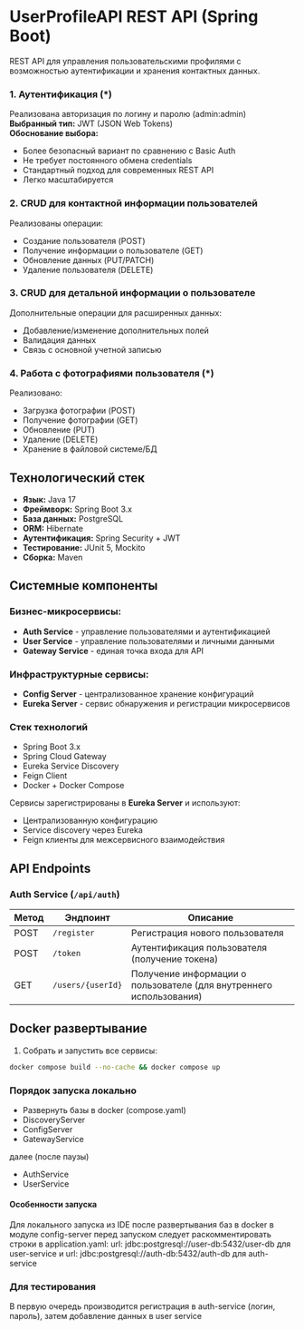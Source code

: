 # UserProfileAPI REST API (Spring Boot)

REST API для управления пользовательскими профилями с возможностью аутентификации и хранения контактных данных.


### 1. Аутентификация (*)
Реализована авторизация по логину и паролю (admin:admin)  
**Выбранный тип:** JWT (JSON Web Tokens)  
**Обоснование выбора:**
- Более безопасный вариант по сравнению с Basic Auth
- Не требует постоянного обмена credentials
- Стандартный подход для современных REST API
- Легко масштабируется

### 2. CRUD для контактной информации пользователей
Реализованы операции:
- Создание пользователя (POST)
- Получение информации о пользователе (GET)
- Обновление данных (PUT/PATCH)
- Удаление пользователя (DELETE)

### 3. CRUD для детальной информации о пользователе
Дополнительные операции для расширенных данных:
- Добавление/изменение дополнительных полей
- Валидация данных
- Связь с основной учетной записью

### 4. Работа с фотографиями пользователя (*)
Реализовано:
- Загрузка фотографии (POST)
- Получение фотографии (GET)
- Обновление (PUT)
- Удаление (DELETE)
- Хранение в файловой системе/БД

## Технологический стек

- **Язык:** Java 17
- **Фреймворк:** Spring Boot 3.x
- **База данных:** PostgreSQL
- **ORM:** Hibernate
- **Аутентификация:** Spring Security + JWT
- **Тестирование:** JUnit 5, Mockito
- **Сборка:** Maven

## Системные компоненты

### Бизнес-микросервисы:
- **Auth Service** - управление пользователями и аутентификацией
- **User Service** - управление пользователями и личными данными
- **Gateway Service** - единая точка входа для API

### Инфраструктурные сервисы:
- **Config Server** - централизованное хранение конфигураций
- **Eureka Server** - сервис обнаружения и регистрации микросервисов

### Стек технологий
- Spring Boot 3.x
- Spring Cloud Gateway
- Eureka Service Discovery
- Feign Client
- Docker + Docker Compose

Сервисы зарегистрированы в **Eureka Server** и используют:
- Централизованную конфигурацию
- Service discovery через Eureka
- Feign клиенты для межсервисного взаимодействия

## API Endpoints

### Auth Service (`/api/auth`)

| Метод | Эндпоинт          | Описание                                                            |
|-------|-------------------|---------------------------------------------------------------------|
| POST | `/register`       | Регистрация нового пользователя                                     |
| POST | `/token`          | Аутентификация пользователя (получение токена)                      |
| GET | `/users/{userId}` | Получение информации о пользователе (для внутреннего использования) |



   
## Docker развертывание

1. Собрать и запустить все сервисы:
```bash
docker compose build --no-cache && docker compose up
```

### Порядок запуска локально
  - Развернуть базы в docker (compose.yaml)
  - DiscoveryServer
  - ConfigServer
  - GatewayService

далее (после паузы)
   - AuthService
   - UserService

#### Особенности запуска

Для локального запуска из IDE после развертывания баз в docker в модуле config-server перед запуском следует 
раскомментировать строки в application.yaml: url: jdbc:postgresql://user-db:5432/user-db для user-service и
url: jdbc:postgresql://auth-db:5432/auth-db для auth-service

### Для тестирования

В первую очередь производится регистрация в auth-service (логин, пароль), затем добавление данных в user service
